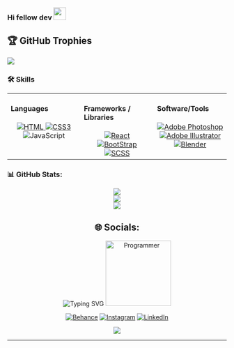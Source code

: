 ### Hi fellow dev <img src="https://media.giphy.com/media/hvRJCLFzcasrR4ia7z/giphy.gif" width="29px" height="29px">


## 🏆 GitHub Trophies
![](https://github-profile-trophy.vercel.app/?username=sureshgrdr&theme=radical&no-frame=true&no-bg=true&margin-w=4)


### 🛠️ Skills

<table><tr><td valign="top" width="33%">
  
#### Languages
  <div align="center">  
      <a href="https://developer.mozilla.org/en-US/docs/Web/JavaScript" target="_blank">
        <img  src="https://img.shields.io/badge/HTML-ff662a?style=for-the-badge&logo=html5&labelColor=20232a&color=ff662a" alt="HTML"  />
      </a> 
      <a href="https://react.dev/" target="_blank">
        <img  src="https://img.shields.io/badge/CSS-ff662a?style=for-the-badge&logo=CSS3&logoColor=2862e9&labelColor=20232a&color=2862e9" alt="CSS3"  />
      </a> 
        <img  src="https://img.shields.io/badge/JavaScript-ff662a?style=for-the-badge&logo=Javascript&labelColor=20232a&color=f7df1e" alt="JavaScript"  />

  </div>
</td>

<td valign="top" width="33%">
  
#### Frameworks / Libraries
  <div align="center">  
        <a href="https://www.java.com/" target="_blank">
            <img src="https://img.shields.io/badge/React-ff662a?style=for-the-badge&logo=React&labelColor=20232a&color=61dafb" alt="React" />
        </a>  
        <a href="https://spring.io/" target="_blank"> 
          <img src="https://img.shields.io/badge/BootStrap-ff662a?style=for-the-badge&logo=Bootstrap&labelColor=20232a&color=6e4ca2" alt="BootStrap" />
        </a>
        <a href="https://www.mysql.com/" target="_blank">
            <img src="https://img.shields.io/badge/SCSS-ff662a?style=for-the-badge&logo=sass&labelColor=20232a&color=cc6699" alt="SCSS" />
        </a>
        
  </div>
</td>  

<td valign="top" width="33%">
 

  #### Software/Tools
  <div align="center">  
    <a href="https://www.linux.org/" target="_blank">
      <img src="https://img.shields.io/badge/Photoshop-ff662a?style=for-the-badge&logo=Adobe%20photoshop&labelColor=20232a&color=31a8ff" alt="Adobe Photoshop" />
    </a>
    <a href="https://cloud.google.com/" target="_blank">
      <img src="https://img.shields.io/badge/Illustrator-ff662a?style=for-the-badge&logo=Adobe%20Illustrator&labelColor=20232a&color=ff9a00" alt="Adobe Illustrator" />
    </a>
    <a href="https://www.docker.com/" target="_blank">
      <img src="https://img.shields.io/badge/Blender-ff662a?style=for-the-badge&logo=Blender&labelColor=20232a&color=e87d0d" alt="Blender" />
    </a>
    
  </div>
</td></tr></table> 

### 📊 GitHub Stats:

<div align="center">

  
![](https://github-readme-stats.vercel.app/api?username=sureshgrdr&theme=gotham&hide_border=true&include_all_commits=true&count_private=true)<br/>
![](https://github-readme-streak-stats.herokuapp.com/?user=sureshgrdr&theme=gotham&hide_border=true)<br/>
![](https://github-readme-stats.vercel.app/api/top-langs/?username=sureshgrdr&theme=gotham&hide_border=true&include_all_commits=true&count_private=true&layout=compact)
</div>

<div align="center">

## 🌐 Socials: 


<img src="https://readme-typing-svg.demolab.com?font=Fira+Code&pause=1000&random=false&width=435&lines=Contact+Me" alt="Typing SVG" />

<img src="https://media.giphy.com/media/v1.Y2lkPTc5MGI3NjExZHNjZXU2bHFmbXliczJnMXk1dmR5M3V5azBndzJ6emo0c2hoa2lyOCZlcD12MV9pbnRlcm5hbF9naWZfYnlfaWQmY3Q9cw/fwbzI2kV3Qrlpkh59e/giphy.gif" alt="Programmer" width="150" />

[![Behance](https://img.shields.io/badge/Behance-1769ff?logo=behance&logoColor=white)](https://behance.net/sureshgrdr) [![Instagram](https://img.shields.io/badge/Instagram-%23E4405F.svg?logo=Instagram&logoColor=white)](https://instagram.com/fantasy.fusion.artistry) [![LinkedIn](https://img.shields.io/badge/LinkedIn-%230077B5.svg?logo=linkedin&logoColor=white)](https://linkedin.com/in/sureshgrdr) 

[![](https://visitcount.itsvg.in/api?id=sureshgrdr&icon=4&color=1)](https://visitcount.itsvg.in)
</div>

---


<!-- Proudly created with GPRM ( https://gprm.itsvg.in ) -->
